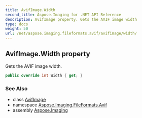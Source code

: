 ```yaml
---
title: AvifImage.Width
second_title: Aspose.Imaging for .NET API Reference
description: AvifImage property. Gets the AVIF image width
type: docs
weight: 50
url: /net/aspose.imaging.fileformats.avif/avifimage/width/
---
```

## AvifImage.Width property

Gets the AVIF image width.

```csharp
public override int Width { get; }
```

### See Also

* class [AvifImage](../)
* namespace [Aspose.Imaging.FileFormats.Avif](../../avifimage/)
* assembly [Aspose.Imaging](../../../)


